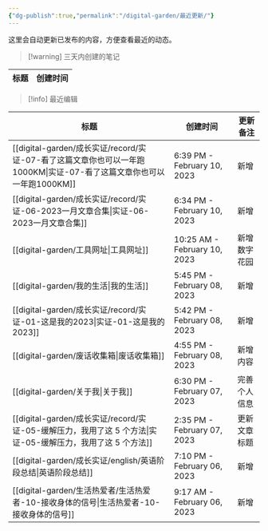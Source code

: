 ```yaml
---
{"dg-publish":true,"permalink":"/digital-garden/最近更新/"}
---
```



这里会自动更新已发布的内容，方便查看最近的动态。

> [!warning] 三天内创建的笔记

| 标题 | 创建时间 |
| -- | ---- |


> [!info] 最近编辑

| 标题                                                                                     | 创建时间                         | 更新备注   |
| -------------------------------------------------------------------------------------- | ---------------------------- | ------ |
| [[digital-garden/成长实证/record/实证-07-看了这篇文章你也可以一年跑1000KM\|实证-07-看了这篇文章你也可以一年跑1000KM]] | 6:39 PM - February 10, 2023  | 新增     |
| [[digital-garden/成长实证/record/实证-06-2023一月文章合集\|实证-06-2023一月文章合集]]                   | 6:34 PM - February 10, 2023  | 新增     |
| [[digital-garden/工具网址\|工具网址]]                                                       | 10:25 AM - February 10, 2023 | 新增数字花园 |
| [[digital-garden/我的生活\|我的生活]]                                                       | 5:45 PM - February 08, 2023  | 新增     |
| [[digital-garden/成长实证/record/实证-01-这是我的2023\|实证-01-这是我的2023]]                       | 5:42 PM - February 08, 2023  | 新增     |
| [[digital-garden/废话收集箱\|废话收集箱]]                                                     | 4:55 PM - February 08, 2023  | 新增内容   |
| [[digital-garden/关于我\|关于我]]                                                         | 6:30 PM - February 07, 2023  | 完善个人信息 |
| [[digital-garden/成长实证/record/实证-05-缓解压力，我用了这 5 个方法\|实证-05-缓解压力，我用了这 5 个方法]]         | 2:35 PM - February 07, 2023  | 更新文章标题 |
| [[digital-garden/成长实证/english/英语阶段总结\|英语阶段总结]]                                      | 7:10 PM - February 06, 2023  | 新增     |
| [[digital-garden/生活热爱者/生活热爱者-10-接收身体的信号\|生活热爱者-10-接收身体的信号]]                         | 9:17 AM - February 06, 2023  | 新增     |

